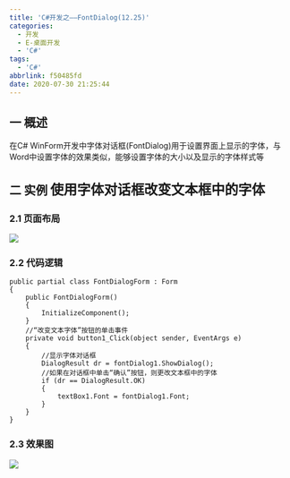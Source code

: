 ```yaml
---
title: 'C#开发之——FontDialog(12.25)'
categories:
  - 开发
  - E-桌面开发
  - 'C#'
tags:
  - 'C#'
abbrlink: f50485fd
date: 2020-07-30 21:25:44
---
```

## 一 概述

在C# WinForm开发中字体对话框(FontDialog)用于设置界面上显示的字体，与Word中设置字体的效果类似，能够设置字体的大小以及显示的字体样式等

<!--more-->

## 二 实例  <font size=5> 使用字体对话框改变文本框中的字体 </font>

### 2.1 页面布局
![][1]

### 2.2 代码逻辑

```
public partial class FontDialogForm : Form
{
    public FontDialogForm()
    {
        InitializeComponent();
    }
    //“改变文本字体”按钮的单击事件
    private void button1_Click(object sender, EventArgs e)
    {
        //显示字体对话框
        DialogResult dr = fontDialog1.ShowDialog();
        //如果在对话框中单击“确认”按钮，则更改文本框中的字体
        if (dr == DialogResult.OK)
        {
            textBox1.Font = fontDialog1.Font;
        }
    }
}
```

### 2.3 效果图
![][2]


[1]:https://cdn.staticaly.com/gh/PGzxc/CDN/master/blog-image/csharp-winform-fontdialog-layout.png
[2]:https://cdn.staticaly.com/gh/PGzxc/CDN/master/blog-image/csharp-winform-fontdialog-view.gif